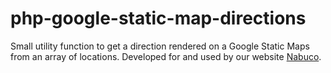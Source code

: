 # php-google-static-map-directions
Small utility function to get a direction rendered on a Google Static Maps from an array of locations. Developed for and used by our website <a href="https://www.nabuco.com">Nabuco</a>.
